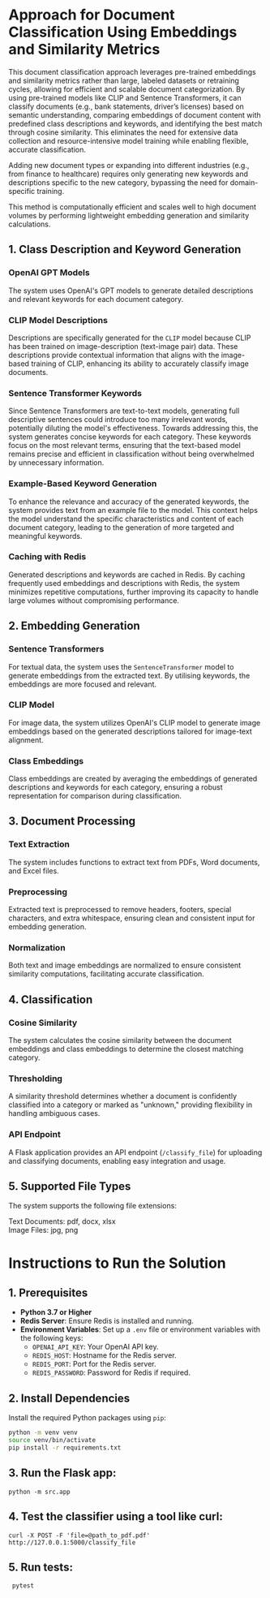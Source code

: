 # Approach for Document Classification Using Embeddings and Similarity Metrics

This document classification approach leverages pre-trained embeddings and similarity metrics rather than large, labeled datasets or retraining cycles, allowing for efficient and scalable document categorization. By using pre-trained models like CLIP and Sentence Transformers, it can classify documents (e.g., bank statements, driver’s licenses) based on semantic understanding, comparing embeddings of document content with predefined class descriptions and keywords, and identifying the best match through cosine similarity. This eliminates the need for extensive data collection and resource-intensive model training while enabling flexible, accurate classification.

Adding new document types or expanding into different industries (e.g., from finance to healthcare) requires only generating new keywords and descriptions specific to the new category, bypassing the need for domain-specific training. 

This method is computationally efficient and scales well to high document volumes by performing lightweight embedding generation and similarity calculations. 

## 1. Class Description and Keyword Generation

### OpenAI GPT Models
The system uses OpenAI's GPT models to generate detailed descriptions and relevant keywords for each document category.

### CLIP Model Descriptions
Descriptions are specifically generated for the `CLIP` model because CLIP has been trained on image-description (text-image pair) data. These descriptions provide contextual information that aligns with the image-based training of CLIP, enhancing its ability to accurately classify image documents.

### Sentence Transformer Keywords
Since Sentence Transformers are text-to-text models, generating full descriptive sentences could introduce too many irrelevant words, potentially diluting the model's effectiveness. Towards addressing this, the system generates concise keywords for each category. These keywords focus on the most relevant terms, ensuring that the text-based model remains precise and efficient in classification without being overwhelmed by unnecessary information.

### Example-Based Keyword Generation
To enhance the relevance and accuracy of the generated keywords, the system provides text from an example file to the model. This context helps the model understand the specific characteristics and content of each document category, leading to the generation of more targeted and meaningful keywords.

### Caching with Redis
Generated descriptions and keywords are cached in Redis. By caching frequently used embeddings and descriptions with Redis, the system minimizes repetitive computations, further improving its capacity to handle large volumes without compromising performance.

## 2. Embedding Generation

### Sentence Transformers
For textual data, the system uses the `SentenceTransformer` model to generate embeddings from the extracted text. By utilising keywords, the embeddings are more focused and relevant.

### CLIP Model
For image data, the system utilizes OpenAI's CLIP model to generate image embeddings based on the generated descriptions tailored for image-text alignment.

### Class Embeddings
Class embeddings are created by averaging the embeddings of generated descriptions and keywords for each category, ensuring a robust representation for comparison during classification.

## 3. Document Processing

### Text Extraction
The system includes functions to extract text from PDFs, Word documents, and Excel files.

### Preprocessing
Extracted text is preprocessed to remove headers, footers, special characters, and extra whitespace, ensuring clean and consistent input for embedding generation.

### Normalization
Both text and image embeddings are normalized to ensure consistent similarity computations, facilitating accurate classification.

## 4. Classification

### Cosine Similarity
The system calculates the cosine similarity between the document embeddings and class embeddings to determine the closest matching category.

### Thresholding
A similarity threshold determines whether a document is confidently classified into a category or marked as "unknown," providing flexibility in handling ambiguous cases.

### API Endpoint
A Flask application provides an API endpoint (`/classify_file`) for uploading and classifying documents, enabling easy integration and usage.

## 5. Supported File Types
The system supports the following file extensions:

Text Documents: pdf, docx, xlsx\
Image Files: jpg, png

# Instructions to Run the Solution

## 1. Prerequisites

- **Python 3.7 or Higher**
- **Redis Server**: Ensure Redis is installed and running.
- **Environment Variables**: Set up a `.env` file or environment variables with the following keys:
  - `OPENAI_API_KEY`: Your OpenAI API key.
  - `REDIS_HOST`: Hostname for the Redis server.
  - `REDIS_PORT`: Port for the Redis server.
  - `REDIS_PASSWORD`: Password for Redis if required.

## 2. Install Dependencies

Install the required Python packages using `pip`:

```bash
python -m venv venv
source venv/bin/activate
pip install -r requirements.txt
```

## 3. Run the Flask app:
    python -m src.app

## 4. Test the classifier using a tool like curl:
    curl -X POST -F 'file=@path_to_pdf.pdf' http://127.0.0.1:5000/classify_file

## 5. Run tests:
   ```shell
    pytest
   ```
